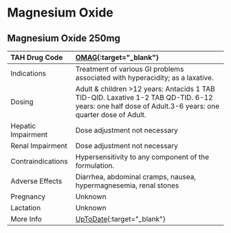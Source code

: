 # Magnesium Oxide

## Magnesium Oxide 250mg

| TAH Drug Code      | [OMAG](https://www.tahsda.org.tw/drugs/hissearch.php?drug_code=OMAG){:target="_blank"}                                                                |
|:-------------------|:------------------------------------------------------------------------------------------------------------------------------------------------------|
| Indications        | Treatment of various GI problems associated with hyperacidity; as a laxative.                                                                         |
| Dosing             | Adult & children >12 years: Antacids 1 TAB TID-QID. Laxative 1-2 TAB QD-TID. 6-12 years: one half dose of Adult.3-6 years: one quarter dose of Adult. |
| Hepatic Impairment | Dose adjustment not necessary                                                                                                                         |
| Renal Impairment   | Dose adjustment not necessary                                                                                                                         |
| Contraindications  | Hypersensitivity to any component of the formulation.                                                                                                 |
| Adverse Effects    | Diarrhea, abdominal cramps, nausea, hypermagnesemia, renal stones                                                                                     |
| Pregnancy          | Unknown                                                                                                                                               |
| Lactation          | Unknown                                                                                                                                               |
| More Info          | [UpToDate](https://www.uptodate.com/contents/magnesium-oxide-drug-information){:target="_blank"}                                                      |

